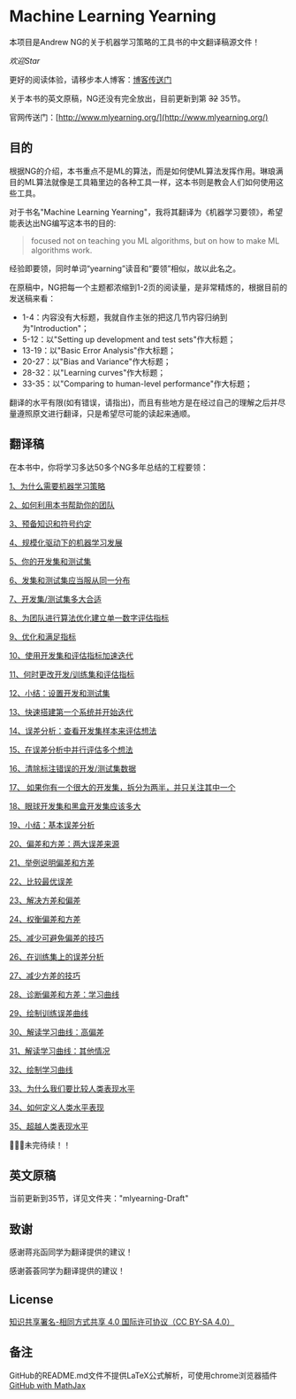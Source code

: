 # Machine Learning Yearning

本项目是Andrew NG的关于机器学习策略的工具书的中文翻译稿源文件！

*欢迎Star*

更好的阅读体验，请移步本人博客：[博客传送门](https://alberthg.github.io/tags/#maching%20learning%20yearning)

关于本书的英文原稿，NG还没有完全放出，目前更新到第 ~~32~~ 35节。

官网传送门：[http://www.mlyearning.org/](http://www.mlyearning.org/)

目的
-------

根据NG的介绍，本书重点不是ML的算法，而是如何使ML算法发挥作用。琳琅满目的ML算法就像是工具箱里边的各种工具一样，这本书则是教会人们如何使用这些工具。

对于书名"Machine Learning Yearning"，我将其翻译为《机器学习要领》，希望能表达出NG编写这本书的目的:

> focused not on teaching you ML algorithms, but on how to make ML algorithms work.

经验即要领，同时单词“yearning”读音和“要领”相似，故以此名之。

在原稿中，NG把每一个主题都浓缩到1-2页的阅读量，是非常精炼的，根据目前的发送稿来看：

- 1-4：内容没有大标题，我就自作主张的把这几节内容归纳到为"Introduction"；
- 5-12：以"Setting up development and test sets"作大标题；
- 13-19：以"Basic Error Analysis"作大标题；
- 20-27：以"Bias and Variance"作大标题；
- 28-32：以"Learning curves"作大标题；
- 33-35：以"Comparing to human-level performance"作大标题；

翻译的水平有限(如有错误，请指出)，而且有些地方是在经过自己的理解之后并尽量遵照原文进行翻译，只是希望尽可能的读起来通顺。

翻译稿
-------

在本书中，你将学习多达50多个NG多年总结的工程要领：

[1、为什么需要机器学习策略](https://github.com/AlbertHG/Machine-Learning-Yearning-Chinese-ver/blob/master/mlyearning-Chinese%20ver/chapter1.md)

[2、如何利用本书帮助你的团队](https://github.com/AlbertHG/Machine-Learning-Yearning-Chinese-ver/blob/master/mlyearning-Chinese%20ver/chapter2.md)

[3、预备知识和符号约定](https://github.com/AlbertHG/Machine-Learning-Yearning-Chinese-ver/blob/master/mlyearning-Chinese%20ver/chapter3.md)

[4、规模化驱动下的机器学习发展](https://github.com/AlbertHG/Machine-Learning-Yearning-Chinese-ver/blob/master/mlyearning-Chinese%20ver/chapter4.md)

[5、你的开发集和测试集](https://github.com/AlbertHG/Machine-Learning-Yearning-Chinese-ver/blob/master/mlyearning-Chinese%20ver/chapter5.md)

[6、发集和测试集应当服从同一分布](https://github.com/AlbertHG/Machine-Learning-Yearning-Chinese-ver/blob/master/mlyearning-Chinese%20ver/chapter6.md)

[7、开发集/测试集多大合适](https://github.com/AlbertHG/Machine-Learning-Yearning-Chinese-ver/blob/master/mlyearning-Chinese%20ver/chapter7.md)

[8、为团队进行算法优化建立单一数字评估指标](https://github.com/AlbertHG/Machine-Learning-Yearning-Chinese-ver/blob/master/mlyearning-Chinese%20ver/chapter8.md)

[9、优化和满足指标](https://github.com/AlbertHG/Machine-Learning-Yearning-Chinese-ver/blob/master/mlyearning-Chinese%20ver/chapter9.md)

[10、使用开发集和评估指标加速迭代](https://github.com/AlbertHG/Machine-Learning-Yearning-Chinese-ver/blob/master/mlyearning-Chinese%20ver/chapter10.md)

[11、何时更改开发/训练集和评估指标](https://github.com/AlbertHG/Machine-Learning-Yearning-Chinese-ver/blob/master/mlyearning-Chinese%20ver/chapter11.md)

[12、小结：设置开发和测试集](https://github.com/AlbertHG/Machine-Learning-Yearning-Chinese-ver/blob/master/mlyearning-Chinese%20ver/chapter12.md)

[13、快速搭建第一个系统并开始迭代](https://github.com/AlbertHG/Machine-Learning-Yearning-Chinese-ver/blob/master/mlyearning-Chinese%20ver/chapter13.md)

[14、误差分析：查看开发集样本来评估想法](https://github.com/AlbertHG/Machine-Learning-Yearning-Chinese-ver/blob/master/mlyearning-Chinese%20ver/chapter14.md)

[15、在误差分析中并行评估多个想法](https://github.com/AlbertHG/Machine-Learning-Yearning-Chinese-ver/blob/master/mlyearning-Chinese%20ver/chapter15.md)

[16、清除标注错误的开发/测试集数据](https://github.com/AlbertHG/Machine-Learning-Yearning-Chinese-ver/blob/master/mlyearning-Chinese%20ver/chapter16.md)

[17、 如果你有一个很大的开发集，拆分为两半，并只关注其中一个](https://github.com/AlbertHG/Machine-Learning-Yearning-Chinese-ver/blob/master/mlyearning-Chinese%20ver/chapter17.md)

[18、眼球开发集和黑盒开发集应该多大](https://github.com/AlbertHG/Machine-Learning-Yearning-Chinese-ver/blob/master/mlyearning-Chinese%20ver/chapter18.md)

[19、小结：基本误差分析](https://github.com/AlbertHG/Machine-Learning-Yearning-Chinese-ver/blob/master/mlyearning-Chinese%20ver/chapter19.md)

[20、偏差和方差：两大误差来源](https://github.com/AlbertHG/Machine-Learning-Yearning-Chinese-ver/blob/master/mlyearning-Chinese%20ver/chapter20.md)

[21、举例说明偏差和方差](https://github.com/AlbertHG/Machine-Learning-Yearning-Chinese-ver/blob/master/mlyearning-Chinese%20ver/chapter21.md)

[22、比较最优误差](https://github.com/AlbertHG/Machine-Learning-Yearning-Chinese-ver/blob/master/mlyearning-Chinese%20ver/chapter22.md)

[23、解决方差和偏差](https://github.com/AlbertHG/Machine-Learning-Yearning-Chinese-ver/blob/master/mlyearning-Chinese%20ver/chapter23.md)

[24、权衡偏差和方差](https://github.com/AlbertHG/Machine-Learning-Yearning-Chinese-ver/blob/master/mlyearning-Chinese%20ver/chapter24.md)

[25、减少可避免偏差的技巧](https://github.com/AlbertHG/Machine-Learning-Yearning-Chinese-ver/blob/master/mlyearning-Chinese%20ver/chapter25.md)

[26、在训练集上的误差分析](https://github.com/AlbertHG/Machine-Learning-Yearning-Chinese-ver/blob/master/mlyearning-Chinese%20ver/chapter26.md)

[27、减少方差的技巧](https://github.com/AlbertHG/Machine-Learning-Yearning-Chinese-ver/blob/master/mlyearning-Chinese%20ver/chapter27.md)

[28、诊断偏差和方差：学习曲线](https://github.com/AlbertHG/Machine-Learning-Yearning-Chinese-ver/blob/master/mlyearning-Chinese%20ver/chapter28.md)

[29、绘制训练误差曲线](https://github.com/AlbertHG/Machine-Learning-Yearning-Chinese-ver/blob/master/mlyearning-Chinese%20ver/chapter29.md)

[30、解读学习曲线：高偏差](https://github.com/AlbertHG/Machine-Learning-Yearning-Chinese-ver/blob/master/mlyearning-Chinese%20ver/chapter30.md)

[31、解读学习曲线：其他情况](https://github.com/AlbertHG/Machine-Learning-Yearning-Chinese-ver/blob/master/mlyearning-Chinese%20ver/chapter31.md)

[32、绘制学习曲线](https://github.com/AlbertHG/Machine-Learning-Yearning-Chinese-ver/blob/master/mlyearning-Chinese%20ver/chapter32.md)

[33、为什么我们要比较人类表现水平](https://github.com/AlbertHG/Machine-Learning-Yearning-Chinese-ver/blob/master/mlyearning-Chinese%20ver/chapter33.md)

[34、如何定义人类水平表现](https://github.com/AlbertHG/Machine-Learning-Yearning-Chinese-ver/blob/master/mlyearning-Chinese%20ver/chapter34.md)

[35、超越人类表现水平](https://github.com/AlbertHG/Machine-Learning-Yearning-Chinese-ver/blob/master/mlyearning-Chinese%20ver/chapter35.md)

🚧🚧🚧未完待续！！

英文原稿
-------

当前更新到35节，详见文件夹："mlyearning-Draft"

致谢
---------

感谢蒋兆函同学为翻译提供的建议！

感谢荟荟同学为翻译提供的建议！

License
-------

[知识共享署名-相同方式共享 4.0 国际许可协议（CC BY-SA 4.0）](https://creativecommons.org/licenses/by-sa/4.0/)

备注
-------

GitHub的README.md文件不提供LaTeX公式解析，可使用chrome浏览器插件[GitHub with MathJax](https://chrome.google.com/webstore/detail/github-with-mathjax/ioemnmodlmafdkllaclgeombjnmnbima)
